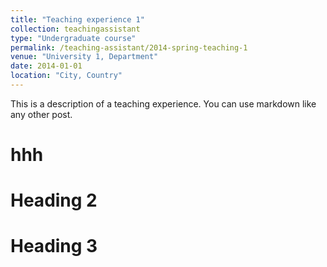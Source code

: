 ```yaml
---
title: "Teaching experience 1"
collection: teachingassistant
type: "Undergraduate course"
permalink: /teaching-assistant/2014-spring-teaching-1
venue: "University 1, Department"
date: 2014-01-01
location: "City, Country"
---
```


This is a description of a teaching experience. You can use markdown like any other post.

hhh
======

Heading 2
======

Heading 3
======
